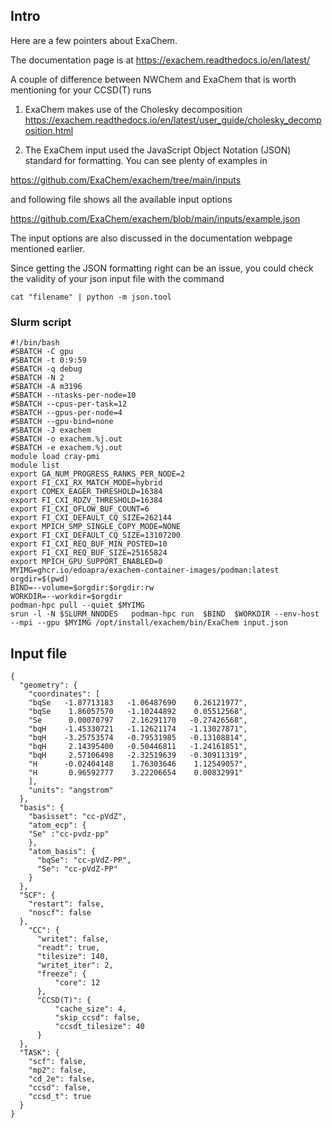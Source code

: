 ## Intro

Here are a few pointers about ExaChem.

The documentation page is at https://exachem.readthedocs.io/en/latest/

A couple of difference between NWChem and ExaChem that is worth mentioning for your CCSD(T) runs

1. ExaChem makes use of the Cholesky decomposition https://exachem.readthedocs.io/en/latest/user_guide/cholesky_decomposition.html

2. The ExaChem input used the JavaScript Object Notation (JSON) standard for formatting. You can see plenty of examples in

https://github.com/ExaChem/exachem/tree/main/inputs

and following file shows all the available input options

https://github.com/ExaChem/exachem/blob/main/inputs/example.json

The input options are also discussed in the documentation webpage mentioned earlier.

Since getting the JSON formatting right can be an issue, you could check the validity of your json input file with the command
```
cat "filename" | python -m json.tool
```

### Slurm script
```
#!/bin/bash
#SBATCH -C gpu
#SBATCH -t 0:9:59
#SBATCH -q debug
#SBATCH -N 2
#SBATCH -A m3196
#SBATCH --ntasks-per-node=10
#SBATCH --cpus-per-task=12
#SBATCH --gpus-per-node=4
#SBATCH --gpu-bind=none
#SBATCH -J exachem
#SBATCH -o exachem.%j.out
#SBATCH -e exachem.%j.out
module load cray-pmi
module list
export GA_NUM_PROGRESS_RANKS_PER_NODE=2
export FI_CXI_RX_MATCH_MODE=hybrid
export COMEX_EAGER_THRESHOLD=16384
export FI_CXI_RDZV_THRESHOLD=16384
export FI_CXI_OFLOW_BUF_COUNT=6
export FI_CXI_DEFAULT_CQ_SIZE=262144
export MPICH_SMP_SINGLE_COPY_MODE=NONE
export FI_CXI_DEFAULT_CQ_SIZE=13107200
export FI_CXI_REQ_BUF_MIN_POSTED=10
export FI_CXI_REQ_BUF_SIZE=25165824
export MPICH_GPU_SUPPORT_ENABLED=0
MYIMG=ghcr.io/edoapra/exachem-container-images/podman:latest
orgdir=$(pwd)
BIND=--volume=$orgdir:$orgdir:rw
WORKDIR=--workdir=$orgdir
podman-hpc pull --quiet $MYIMG
srun -l -N $SLURM_NNODES   podman-hpc run  $BIND  $WORKDIR --env-host  --mpi --gpu $MYIMG /opt/install/exachem/bin/ExaChem input.json
```

## Input file

```
{
  "geometry": {
    "coordinates": [
	"bqSe   -1.87713183   -1.06487690    0.26121977",
	"bqSe    1.86057570   -1.10244892    0.05512568",
	"Se      0.00070797    2.16291170   -0.27426568",
	"bqH    -1.45330721   -1.12621174   -1.13027871",
	"bqH    -3.25753574   -0.79531985   -0.13108814",
	"bqH     2.14395400   -0.50446811   -1.24161851",
	"bqH     2.57106498   -2.32519639   -0.30911319",
	"H      -0.02404148    1.76303646    1.12549057",
	"H       0.96592777    3.22206654    0.00832991"
    ],
    "units": "angstrom"
  },
  "basis": {
    "basisset": "cc-pVdZ",
    "atom_ecp": {
	"Se" :"cc-pvdz-pp"
    },
    "atom_basis": {
      "bqSe": "cc-pVdZ-PP",
      "Se": "cc-pVdZ-PP"
    }
  },
  "SCF": {
    "restart": false,
    "noscf": false
  },
    "CC": {
      "writet": false,
      "readt": true,
      "tilesize": 140,	
      "writet_iter": 2,
      "freeze": {
          "core": 12
      },
      "CCSD(T)": {
          "cache_size": 4,
          "skip_ccsd": false,
          "ccsdt_tilesize": 40
      }
  },
  "TASK": {
    "scf": false,
    "mp2": false,
    "cd_2e": false,
    "ccsd": false,
    "ccsd_t": true
  }  
}

```